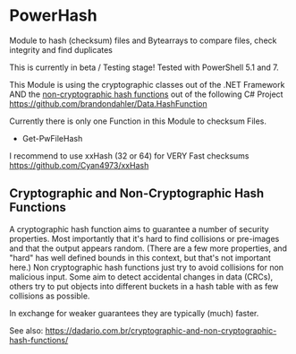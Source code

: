 # PowerHash
Module to hash (checksum) files and Bytearrays  to compare files, check integrity and find duplicates

This is currently in beta / Testing stage!
Tested with PowerShell 5.1 and 7.

This Module is using the cryptographic classes out of the .NET Framework AND the [non-cryptographic hash functions](http://en.wikipedia.org/wiki/List_of_hash_functions#Non-cryptographic_hash_functions) out of the following C# Project
https://github.com/brandondahler/Data.HashFunction

Currently there is only one Function in this Module to checksum Files.

- Get-PwFileHash

I recommend to use xxHash (32 or 64) for VERY Fast checksums
https://github.com/Cyan4973/xxHash

## Cryptographic and Non-Cryptographic Hash Functions
       
A cryptographic hash function aims to guarantee a number of security properties.
Most importantly that it's hard to find collisions or pre-images and that the output appears random.
(There are a few more properties, and "hard" has well defined bounds in this context, but that's not important here.)
Non cryptographic hash functions just try to avoid collisions for non malicious input.
Some aim to detect accidental changes in data (CRCs), others try to put objects into different buckets in a hash table with as few collisions as possible.

In exchange for weaker guarantees they are typically (much) faster.
        
See also: https://dadario.com.br/cryptographic-and-non-cryptographic-hash-functions/
